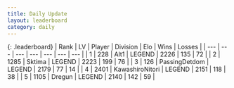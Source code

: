 ```yaml
---
title: Daily Update
layout: leaderboard
category: daily
---
```


{: .leaderboard}
| Rank | LV | Player | Division | Elo | Wins | Losses |
| --- | --- | --- | --- | --- | --- | --- |
| <span data-change="2">1</span> | 228 | <span title="ID: 443550">Alt1</span> | LEGEND | <span data-change="14">2226</span> | <span data-change="5">135</span> | <span data-change="1">72</span> |
| <span data-change="-1">2</span> | 1285 | <span title="ID: 353063">Sktima</span> | LEGEND | <span data-change="0">2223</span> | <span data-change="0">199</span> | <span data-change="0">76</span> |
| <span data-change="1">3</span> | 126 | <span title="ID: 454837">PassingDetdom</span> | LEGEND | <span data-change="0">2179</span> | <span data-change="0">77</span> | <span data-change="0">14</span> |
| <span data-change="-2">4</span> | 2401 | <span title="ID: 164871">KawashiroNitori</span> | LEGEND | <span data-change="-64">2151</span> | <span data-change="14">118</span> | <span data-change="10">38</span> |
| <span data-change="8">5</span> | 1105 | <span title="ID: 337810">Dregun</span> | LEGEND | <span data-change="51">2140</span> | <span data-change="14">142</span> | <span data-change="3">59</span> |